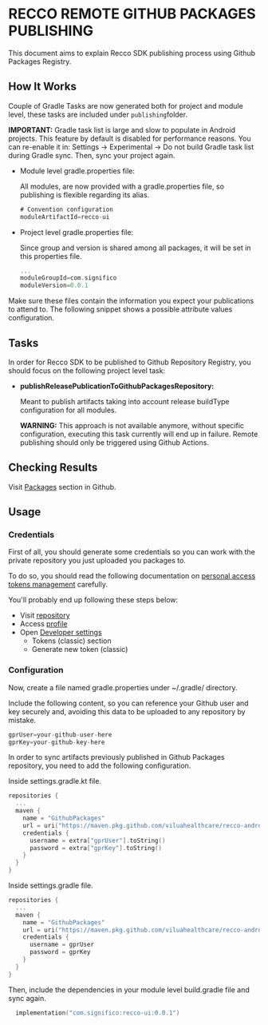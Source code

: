 # RECCO REMOTE GITHUB PACKAGES PUBLISHING

This document aims to explain Recco SDK publishing process using Github Packages Registry.

## How It Works

Couple of Gradle Tasks are now generated both for project and module level, these tasks are included under `publishing`folder.

**IMPORTANT:** Gradle task list is large and slow to populate in Android projects. This feature by default is disabled for performance reasons. You can re-enable it in: Settings -> Experimental -> Do not build Gradle task list during Gradle sync. Then, sync your project again.

- Module level gradle.properties file:

  All modules, are now provided with a gradle.properties file, so publishing is flexible regarding its alias.

  ```groovy
  # Convention configuration
  moduleArtifactId=recco-ui
  ```

- Project level gradle.properties file:

  Since group and version is shared among all packages, it will be set in this properties file.

  ```groovy
  ...
  moduleGroupId=com.significo
  moduleVersion=0.0.1
  ```

Make sure these files contain the information you expect your publications to attend to. The following snippet shows a possible attribute values configuration.

## Tasks

In order for Recco SDK to be published to Github Repository Registry, you should focus on the following project level task:

- **publishReleasePublicationToGithubPackagesRepository:**

  Meant to publish artifacts taking into account release buildType configuration for all modules.

  __WARNING:__ This approach is not available anymore, without specific configuration, executing this task currently will end up in failure. Remote publishing should only be triggered using Github Actions.

## Checking Results

Visit [Packages](https://github.com/orgs/viluahealthcare/packages?repo_name=recco-android-sdk) section in Github.

## Usage

### Credentials

First of all, you should generate some credentials so you can work with the private repository you just uploaded you packages to.

To do so, you should read the following documentation on [personal access tokens management](https://docs.github.com/en/authentication/keeping-your-account-and-data-secure/managing-your-personal-access-tokens) carefully.

You'll probably end up following these steps below:

- Visit [repository](https://github.com/viluahealthcare/recco-android-sdk/)
- Access [profile](https://github.com/settings/profile)
- Open [Developer settings](https://github.com/settings/apps)
  - Tokens (classic) section
  - Generate new token (classic)

### Configuration

Now, create a file named gradle.properties under ~/.gradle/ directory.

Include the following content, so you can reference your Github user and key securely and, avoiding this data to be uploaded to any repository by mistake.

```groovy
gprUser=your-github-user-here
gprKey=your-github-key-here
```

In order to sync artifacts previously published in Github Packages repository, you need to add the following configuration.

Inside settings.gradle.kt file.

```kotlin
repositories {
  ...
  maven {
    name = "GithubPackages"
    url = uri("https://maven.pkg.github.com/viluahealthcare/recco-android-sdk")
    credentials {
      username = extra["gprUser"].toString()
      password = extra["gprKey"].toString()
    }
  }
}
```

Inside settings.gradle file.

```kotlin
repositories {
  ...
  maven {
    name = "GithubPackages"
    url = uri("https://maven.pkg.github.com/viluahealthcare/recco-android-sdk")
    credentials {
      username = gprUser
      password = gprKey
    }
  }
}
```

Then, include the dependencies in your module level build.gradle file and sync again.

```kotlin
  implementation("com.significo:recco-ui:0.0.1")
```
